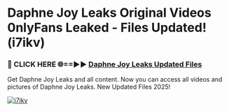 # Daphne Joy Leaks Original Videos 0nlyFans Leaked - Files Updated! (i7ikv)

<h3>🔴 CLICK HERE 🌐==►► <a href="https://tinyurl.com/2jnfzry5" rel="nofollow">Daphne Joy Leaks Updated Files</a></h3>

Get Daphne Joy Leaks and all content. Now you can access all videos and pictures of Daphne Joy Leaks. New Updated Files 2025!

[![i7ikv](https://i.imgur.com/GyGTBgg.gif)](https://tinyurl.com/2jnfzry5)
